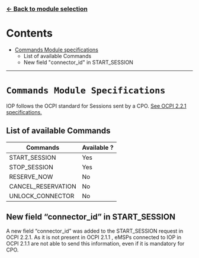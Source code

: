 ### [<- Back to module selection](cpo_edits.md)

# Contents

* [Commands Module specifications](#commands-module-specifications)
  - List of available Commands
  - New field "connector_id" in START_SESSION

***

# `Commands Module Specifications`

IOP follows the OCPI standard for Sessions sent by a CPO. [See OCPI 2.2.1 specifications.](https://github.com/ocpi/ocpi/blob/release-2.2.1-bugfixes/mod_commands.asciidoc)

## List of available Commands

| Commands | Available ? |
| ----------- | ----------- |
| START_SESSION	 | Yes |
| STOP_SESSION	| Yes |
| RESERVE_NOW	| No |
| CANCEL_RESERVATION |	No |
| UNLOCK_CONNECTOR	| No |

## New field “connector_id”  in START_SESSION

A new field “connector_id” was added to the START_SESSION request in OCPI 2.2.1. As it is not present in OCPI 2.1.1 , eMSPs connected to IOP in OCPI 2.1.1 are not able to send this information, even if it is mandatory for CPO.
